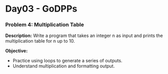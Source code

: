 # Day03 - GoDPPs

### Problem 4: Multiplication Table
**Description:**
Write a program that takes an integer n as input and prints the multiplication table for n up to 10.

**Objective:**
- Practice using loops to generate a series of outputs.
- Understand multiplication and formatting output.


